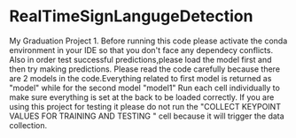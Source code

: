 # RealTimeSignLangugeDetection
My Graduation Project 1.
Before running this code please activate the conda environment in your IDE so that you don't face any dependecy conflicts.
Also in order test successful predictions,please load the model first and then try making predictions.
Please read the code carefully because there are 2 models in the code.Everything related to first model is returned as "model" while for the second model "model1"
Run each cell individually to make sure everything is set at the back to be loaded correctly.
If you are using this project for testing it please do not run the "COLLECT KEYPOINT VALUES FOR TRAINING AND TESTING " cell because it will trigger the data collection.
